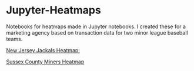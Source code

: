 # Jupyter-Heatmaps
 Notebooks for heatmaps made in Jupyter notebooks.
I created these for a marketing agency based on transaction data for two minor league baseball teams.

[New Jersey Jackals Heatmap:](screenshots/NJJ_heatmap.png)

[Sussex County Miners Heatmap](screenshots/SCM_heatmap.png)
